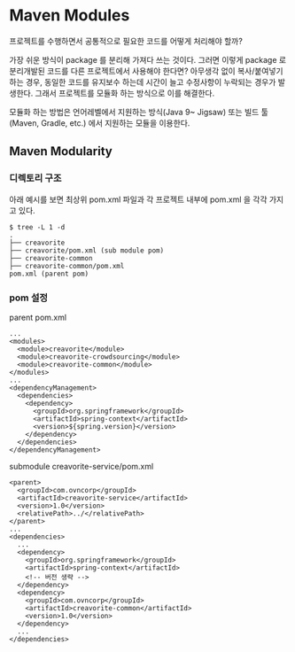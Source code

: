 # Maven Modules



프로젝트를 수행하면서 공통적으로 필요한 코드를 어떻게 처리해야 할까?

가장 쉬운 방식이 package 를 분리해 가져다 쓰는 것이다. 그러면 이렇게 package 로 분리개발된 코드를 다른 프로젝트에서 사용해야 한다면? 아무생각 없이 복사/붙여넣기 하는 경우, 동일한 코드를 유지보수 하는데 시간이 늘고 수정사항이 누락되는 경우가 발생한다. 그래서 프로젝트를 모듈화 하는 방식으로 이를 해결한다.‌

모듈화 하는 방법은 언어레벨에서 지원하는 방식\(Java 9~ Jigsaw\) 또는 빌드 툴\(Maven, Gradle, etc.\) 에서 지원하는 모듈을 이용한다.

## Maven Modularity

### 디렉토리 구조

아래 예시를 보면 최상위 pom.xml 파일과 각 프로젝트 내부에 pom.xml 을 각각 가지고 있다.

```text
$ tree -L 1 -d
.
├── creavorite
├── creavorite/pom.xml (sub module pom)
├── creavorite-common
├── creavorite-common/pom.xml
pom.xml (parent pom)
```

### pom 설정

parent pom.xml

```text
...
<modules>
  <module>creavorite</module>
  <module>creavorite-crowdsourcing</module>
  <module>creavorite-common</module>
</modules>
...
<dependencyManagement>
  <dependencies>
    <dependency>
      <groupId>org.springframework</groupId>
      <artifactId>spring-context</artifactId>
      <version>${spring.version}</version>
    </dependency>
  </dependencies>
</dependencyManagement>
```

submodule creavorite-service/pom.xml

```text
<parent>
  <groupId>com.ovncorp</groupId>
  <artifactId>creavorite-service</artifactId>
  <version>1.0</version>
  <relativePath>../</relativePath>
</parent>
...
<dependencies>
  ...
  <dependency>
    <groupId>org.springframework</groupId>
    <artifactId>spring-context</artifactId>
    <!-- 버전 생략 -->
  </dependency>
  <dependency>
    <groupId>com.ovncorp</groupId>
    <artifactId>creavorite-common</artifactId>
    <version>1.0</version>
  </dependency>
  ...
</dependencies>
```


